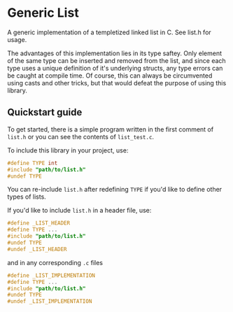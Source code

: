 # Generic List

A generic implementation of a templetized linked list in C. See list.h for usage.

The advantages of this implementation lies in its type saftey. Only element of the same type can be inserted and removed from the list, and since each type uses a unique definition of it's underlying structs, any type errors can be caught at compile time. Of course, this can always be circumvented using casts and other tricks, but that would defeat the purpose of using this library.

## Quickstart guide

To get started, there is a simple program written in the first comment of `list.h` or you can see the contents of `list_test.c`.

To include this library in your project, use:

```c
#define TYPE int
#include "path/to/list.h"
#undef TYPE
```

You can re-include `list.h` after redefining `TYPE` if you'd like to define other types of lists.

If you'd like to include `list.h` in a header file, use:

```c
#define _LIST_HEADER
#define TYPE ...
#include "path/to/list.h"
#undef TYPE
#undef _LIST_HEADER
```

and in any corresponding `.c` files

```c
#define _LIST_IMPLEMENTATION
#define TYPE ...
#include "path/to/list.h"
#undef TYPE
#undef _LIST_IMPLEMENTATION
```

